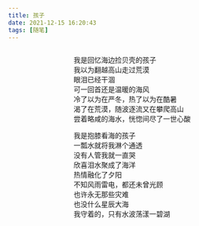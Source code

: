 ```yaml
---
title: 孩子
date: 2021-12-15 16:20:43
tags: [随笔]
---
```


<div style="display: flex; justify-content:center;">
<div>
<p>
    我是回忆海边捡贝壳的孩子<br>
    我以为翻越高山走过荒漠<br>
    眼泪已经干涸<br>
    可一回首还是温暖的海风<br>
    冷了以为在严冬，热了以为在酷暑<br>
    渴了在荒漠，随波逐流又在攀爬高山<br>
    尝着略咸的海水，恍惚间尽了一世心酸<br>
</p>
<p>
    我是抱膝看海的孩子<br>
    一瓢水就将我淋个通透<br>
    没有人管我就一直哭<br>
    欣喜泪水聚成了海洋<br>
    热情融化了夕阳<br>
    不知风雨雷电，都还未曾光顾<br>
    也许永无那些灾难<br>
    也没什么星辰大海<br>
    我守着的，只有水波荡漾一碧湖<br>
</p>
</div>
</div>
